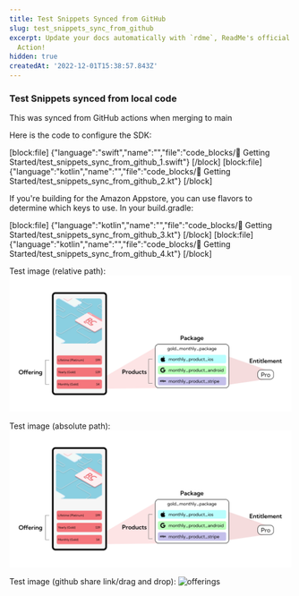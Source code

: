```yaml
---
title: Test Snippets Synced from GitHub
slug: test_snippets_sync_from_github
excerpt: Update your docs automatically with `rdme`, ReadMe's official CLI and GitHub
  Action!
hidden: true
createdAt: '2022-12-01T15:38:57.843Z'
---
```

###  Test Snippets synced from local code

This was synced from GitHub actions when merging to main

Here is the code to configure the SDK:

[block:file]
{"language":"swift","name":"","file":"code_blocks/🚀 Getting Started/test_snippets_sync_from_github_1.swift"}
[/block]
[block:file]
{"language":"kotlin","name":"","file":"code_blocks/🚀 Getting Started/test_snippets_sync_from_github_2.kt"}
[/block]

If you're building for the Amazon Appstore, you can use flavors to determine which keys to use. In your build.gradle:

[block:file]
{"language":"kotlin","name":"","file":"code_blocks/🚀 Getting Started/test_snippets_sync_from_github_3.kt"}
[/block]
[block:file]
{"language":"kotlin","name":"","file":"code_blocks/🚀 Getting Started/test_snippets_sync_from_github_4.kt"}
[/block]


Test image (relative path):
![alt text](/assets/img.png)

Test image (absolute path):
![alt text](https://github.com/RevenueCat/revenuecat-docs/blob/main/assets/img.png)

Test image (github share link/drag and drop):
![offerings](https://user-images.githubusercontent.com/110489217/217067941-269a5db7-5dc6-41d3-b2b6-860363afb23a.png)